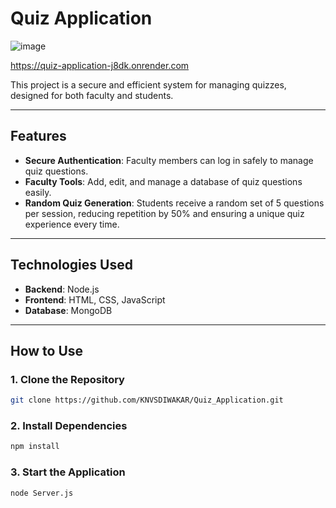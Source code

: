 # Quiz Application 
![image](https://github.com/user-attachments/assets/658c38ba-5a23-4a60-88ee-f514c3235778) 

https://quiz-application-j8dk.onrender.com

This project is a secure and efficient system for managing quizzes, designed for both faculty and students.  

---

## **Features**  
- **Secure Authentication**: Faculty members can log in safely to manage quiz questions.  
- **Faculty Tools**: Add, edit, and manage a database of quiz questions easily.  
- **Random Quiz Generation**: Students receive a random set of 5 questions per session, reducing repetition by 50% and ensuring a unique quiz experience every time.  

---

## **Technologies Used**  
- **Backend**: Node.js  
- **Frontend**: HTML, CSS, JavaScript  
- **Database**: MongoDB  

---

## **How to Use**  

### 1. Clone the Repository  
```bash
git clone https://github.com/KNVSDIWAKAR/Quiz_Application.git
```  

### 2. Install Dependencies  
```bash
npm install
```  

### 3. Start the Application  
```bash
node Server.js


